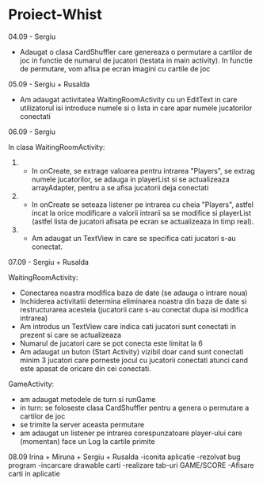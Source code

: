 # Proiect-Whist

04.09 - Sergiu

- Adaugat o clasa CardShuffler care genereaza o permutare a cartilor de joc
in functie de numarul de jucatori (testata in main activity). In functie de
permutare, vom afisa pe ecran imagini cu cartile de joc


05.09 - Sergiu + Rusalda

- Am adaugat activitatea WaitingRoomActivity cu un EditText in care 
utilizatorul isi introduce numele si o lista in care apar numele jucatorilor
conectati


06.09 - Sergiu

In clasa WaitingRoomActivity:

1. - In onCreate, se extrage valoarea pentru intrarea "Players", se extrag numele
    jucatorilor, se adauga in playerList si se actualizeaza arrayAdapter, pentru a 
    se afisa jucatorii deja conectati
2. - In onCreate se seteaza listener pe intrarea cu cheia "Players", astfel incat
la orice modificare a valorii intrarii sa se modifice si playerList 
(astfel lista de jucatori afisata pe ecran se actualizeaza in timp real).
3. - Am adaugat un TextView in care se specifica cati jucatori s-au conectat.



07.09 - Sergiu + Rusalda

WaitingRoomActivity:

- Conectarea noastra modifica baza de date (se adauga o intrare noua)
- Inchiderea activitatii determina eliminarea noastra din baza de date si
restructurarea acesteia (jucatorii care s-au conectat dupa isi modifica intrarea)
- Am introdus un TextView care indica cati jucatori sunt conectati in prezent si
care se actualizeaza
- Numarul de jucatori care se pot conecta este limitat la 6
- Am adaugat un buton (Start Activity) vizibil doar cand sunt conectati minim 3
jucatori care porneste jocul cu jucatorii conectati atunci cand este apasat de
oricare din cei conectati.

GameActivity:

- am adaugat metodele de turn si runGame
- in turn: se foloseste clasa CardShuffler pentru a genera o permutare a
cartilor de joc
- se trimite la server aceasta permutare
- am adaugat un listener pe intrarea corespunzatoare player-ului care (momentan)
face un Log la cartile primite


08.09 Irina + Miruna + Sergiu  + Rusalda 
-iconita aplicatie
-rezolvat bug program
-incarcare drawable carti
-realizare tab-uri GAME/SCORE
-Afisare carti in aplicatie
